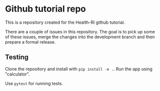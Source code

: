 # Github tutorial repo

This is a repository created for the Health-RI github tutorial.

There are a couple of issues in this repository. The goal is to pick up some of these issues,
merge the changes into the development branch and then prepare a formal release.

## Testing

Clone the repository and install with `pip install -e .`. Run the app using "calculator".

Use `pytest` for running tests.
